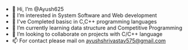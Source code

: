 - 👋 Hi, I’m @Ayush625
- 👀 I’m interested in System Software and Web development
- 🎯 I've Completed basisc in C,C++ programming languages
- 🌱 I’m currently learning data structure and Competitive Programming
- 💞️ I’m looking to collaborate on projects with C/C++ language
- 📫 For contact please mail on ayushshrivastav575@gmail.com
